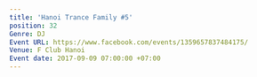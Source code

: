 ```yaml
---
title: 'Hanoi Trance Family #5'
position: 32
Genre: DJ
Event URL: https://www.facebook.com/events/1359657837484175/
Venue: F Club Hanoi
Event date: 2017-09-09 07:00:00 +07:00
---
```


